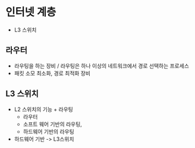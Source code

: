 # 인터넷 계층
- L3 스위치

## 라우터
- 라우팅을 하는 장비 / 라우팅은 하나 이상의 네트워크에서 경로 선택하는 프로세스
- 패킷 소모 최소화, 경로 최적화 장비

## L3 스위치
- L2 스위치의 기능 + 라우팅
  - 라우터
  - 소프트 웨어 기반의 라우팅,
  - 하드웨어 기반의 라우팅
- 하드웨어 기반 -> L3스위치
